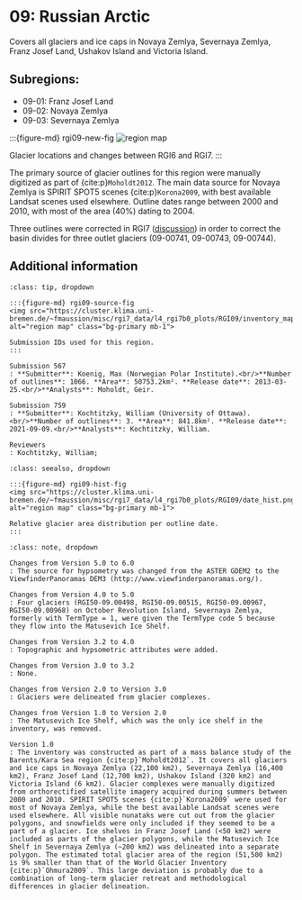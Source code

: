 # 09: Russian Arctic

Covers all glaciers and ice caps in Novaya Zemlya, Severnaya Zemlya, Franz Josef Land, Ushakov Island and Victoria Island.

## Subregions:

- 09-01: Franz Josef Land
- 09-02: Novaya Zemlya
- 09-03: Severnaya Zemlya

:::{figure-md} rgi09-new-fig
<img src="https://cluster.klima.uni-bremen.de/~fmaussion/misc/rgi7_data/l4_rgi7b0_plots/RGI09/isrgi6_map.jpeg" alt="region map" class="bg-primary mb-1">

Glacier locations and changes between RGI6 and RGI7.
:::


The primary source of glacier outlines for this region were manually digitized as part of {cite:p}`Moholdt2012`. The main data source for Novaya Zemlya is SPIRIT SPOT5 scenes {cite:p}`Korona2009`, with best available Landsat scenes used elsewhere. Outline dates range between 2000 and 2010, with most of the area (40%) dating to 2004.

Three outlines were corrected in RGI7 ([discussion](https://github.com/GLIMS-RGI/rgi7_scripts/issues/4)) in order to correct the basin divides for three outlet glaciers (09-00741, 09-00743, 09-00744). 

## Additional information 

```{admonition} Data sources and analysts
:class: tip, dropdown

:::{figure-md} rgi09-source-fig
<img src="https://cluster.klima.uni-bremen.de/~fmaussion/misc/rgi7_data/l4_rgi7b0_plots/RGI09/inventory_map.jpeg" alt="region map" class="bg-primary mb-1">

Submission IDs used for this region.
:::

Submission 567
: **Submitter**: Koenig, Max (Norwegian Polar Institute).<br/>**Number of outlines**: 1066. **Area**: 50753.2km². **Release date**: 2013-03-25.<br/>**Analysts**: Moholdt, Geir.

Submission 759
: **Submitter**: Kochtitzky, William (University of Ottawa).<br/>**Number of outlines**: 3. **Area**: 841.8km². **Release date**: 2021-09-09.<br/>**Analysts**: Kochtitzky, William.

Reviewers
: Kochtitzky, William;

```

```{admonition} Outlines date distribution
:class: seealso, dropdown

:::{figure-md} rgi09-hist-fig
<img src="https://cluster.klima.uni-bremen.de/~fmaussion/misc/rgi7_data/l4_rgi7b0_plots/RGI09/date_hist.png" alt="region map" class="bg-primary mb-1">

Relative glacier area distribution per outline date.
:::

```

```{admonition} Version history
:class: note, dropdown

Changes from Version 5.0 to 6.0
: The source for hypsometry was changed from the ASTER GDEM2 to the ViewfinderPanoramas DEM3 (http://www.viewfinderpanoramas.org/).

Changes from Version 4.0 to 5.0
: Four glaciers (RGI50-09.00498, RGI50-09.00515, RGI50-09.00967, RGI50-09.00968) on October Revolution Island, Severnaya Zemlya, formerly with TermType = 1, were given the TermType code 5 because they flow into the Matusevich Ice Shelf.

Changes from Version 3.2 to 4.0
: Topographic and hypsometric attributes were added.

Changes from Version 3.0 to 3.2
: None.

Changes from Version 2.0 to Version 3.0
: Glaciers were delineated from glacier complexes.

Changes from Version 1.0 to Version 2.0
: The Matusevich Ice Shelf, which was the only ice shelf in the inventory, was removed.

Version 1.0
: The inventory was constructed as part of a mass balance study of the Barents/Kara Sea region {cite:p}`Moholdt2012`. It covers all glaciers and ice caps in Novaya Zemlya (22,100 km2), Severnaya Zemlya (16,400 km2), Franz Josef Land (12,700 km2), Ushakov Island (320 km2) and Victoria Island (6 km2). Glacier complexes were manually digitized from orthorectified satellite imagery acquired during summers between 2000 and 2010. SPIRIT SPOT5 scenes {cite:p}`Korona2009` were used for most of Novaya Zemlya, while the best available Landsat scenes were used elsewhere. All visible nunataks were cut out from the glacier polygons, and snowfields were only included if they seemed to be a part of a glacier. Ice shelves in Franz Josef Land (<50 km2) were included as parts of the glacier polygons, while the Matusevich Ice Shelf in Severnaya Zemlya (~200 km2) was delineated into a separate polygon. The estimated total glacier area of the region (51,500 km2) is 9% smaller than that of the World Glacier Inventory {cite:p}`Ohmura2009`. This large deviation is probably due to a combination of long-term glacier retreat and methodological differences in glacier delineation.

```

